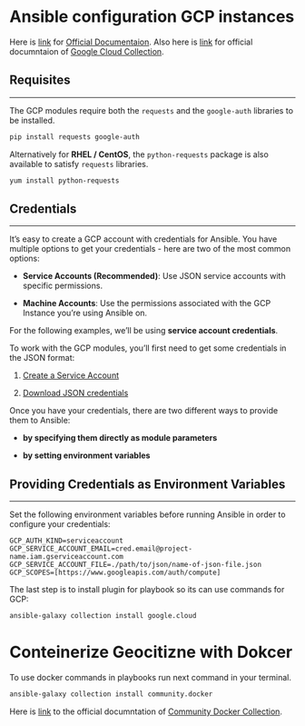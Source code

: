 # Ansible configuration GCP instances

Here is [link][gcp-ans] for [Official Documentaion][gcp-ans].
Also here is [link][gcp-ans-col] for official documntaion of [Google Cloud Collection][gcp-ans-col].

[gcp-ans-col]:https://docs.ansible.com/ansible/latest/collections/google/cloud/index.html
[gcp-ans]:https://docs.ansible.com/ansible/latest/scenario_guides/guide_gce.html

## Requisites

---

The GCP modules require both the `requests` and the `google-auth` libraries to be installed.

```sh
pip install requests google-auth
```

Alternatively for **RHEL / CentOS**, the `python-requests` package is also available to satisfy `requests` libraries.

```sh
yum install python-requests
```

## Credentials

---

It’s easy to create a GCP account with credentials for Ansible. You have multiple options to get your credentials - here are two of the most common options:

- **Service Accounts (Recommended)**: Use JSON service accounts with specific permissions.

- **Machine Accounts**: Use the permissions associated with the GCP Instance you’re using Ansible on.

For the following examples, we’ll be using **service account credentials**.

To work with the GCP modules, you’ll first need to get some credentials in the JSON format:

1. [Create a Service Account](https://developers.google.com/identity/protocols/OAuth2ServiceAccount#creatinganaccount)

2. [Download JSON credentials](https://support.google.com/cloud/answer/6158849?hl=en&ref_topic=6262490#serviceaccounts)

Once you have your credentials, there are two different ways to provide them to Ansible:

- **by specifying them directly as module parameters**

- **by setting environment variables**

## Providing Credentials as Environment Variables

---

Set the following environment variables before running Ansible in order to configure your credentials:

```env
GCP_AUTH_KIND=serviceaccount
GCP_SERVICE_ACCOUNT_EMAIL=cred.email@project-name.iam.gserviceaccount.com
GCP_SERVICE_ACCOUNT_FILE=./path/to/json/name-of-json-file.json
GCP_SCOPES=[https://www.googleapis.com/auth/compute]
```

The last step is to install plugin for playbook so its can use commands for GCP:

```sh
ansible-galaxy collection install google.cloud
```

# Conteinerize Geocitizne with Dokcer

To use docker commands in playbooks run next command in your terminal.

```sh
ansible-galaxy collection install community.docker
``` 

Here is [link][docker-ans] to the official documntation of [Community Docker Collection][docker-ans].

[docker-ans]:https://docs.ansible.com/ansible/latest/collections/community/docker/index.html
